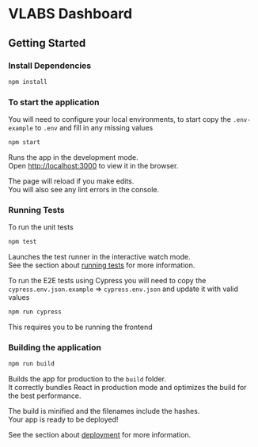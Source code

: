 # VLABS Dashboard

## Getting Started

### Install Dependencies

```bash
npm install
```
### To start the application

You will need to configure your local environments, to start copy the
`.env-example` to `.env` and fill in any missing values 

```bash
npm start
```
Runs the app in the development mode.\
Open [http://localhost:3000](http://localhost:3000) to view it in the browser.

The page will reload if you make edits.\
You will also see any lint errors in the console.

### Running Tests

To run the unit tests

```bash
npm test
```
Launches the test runner in the interactive watch mode.\
See the section about [running tests](https://facebook.github.io/create-react-app/docs/running-tests) for more information.

To run the E2E tests using Cypress you will need to copy the
`cypress.env.json.example` => `cypress.env.json` and update it with valid
values

```bash
npm run cypress
```
This requires you to be running the frontend

### Building the application

```bash
npm run build
```
Builds the app for production to the `build` folder.\
It correctly bundles React in production mode and optimizes the build for the best performance.

The build is minified and the filenames include the hashes.\
Your app is ready to be deployed!

See the section about [deployment](https://facebook.github.io/create-react-app/docs/deployment) for more information.

